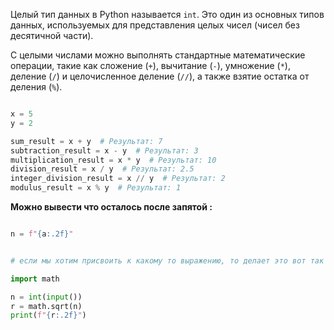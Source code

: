 
Целый тип данных в Python называется `int`. Это один из основных типов данных, используемых для представления целых чисел (чисел без десятичной части).


С целыми числами можно выполнять стандартные математические операции, такие как сложение (`+`), вычитание (`-`), умножение (`*`), деление (`/`) и целочисленное деление (`//`), а также взятие остатка от деления (`%`).


```python

x = 5
y = 2

sum_result = x + y  # Результат: 7
subtraction_result = x - y  # Результат: 3
multiplication_result = x * y  # Результат: 10
division_result = x / y  # Результат: 2.5
integer_division_result = x // y  # Результат: 2
modulus_result = x % y  # Результат: 1

```



**Можно вывести что осталось после запятой :** 

```python

n = f"{a:.2f}"


# если мы хотим присвоить к какому то выражению, то делает это вот так : 

import math 

n = int(input())
r = math.sqrt(n)
print(f"{r:.2f}")

```



